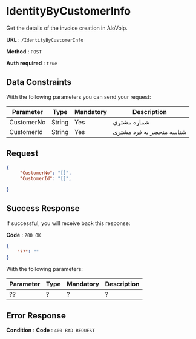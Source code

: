 # IdentityByCustomerInfo 

Get the details of the invoice creation in AloVoip.


**URL** : `/IdentityByCustomerInfo`

**Method** : `POST`

**Auth required** : `true`

## Data Constraints
With the following parameters you can send your request:

|Parameter|Type|Mandatory|Description|
|-|-|-|-| 
|CustomerNo |String|Yes| شماره مشتری |
|CustomerId |String |Yes | شناسه منحصر به فرد مشتری|

## Request 


```json
{
     "CustomerNo": "[]",
     "CustomerId": "[]",

}
```

## Success Response
If successful, you will receive back this response:

**Code** : `200 OK`

```json
{
    "??": ""
}

```
With the following parameters:

|Parameter|Type|Mandatory|Description|
|-|-|-|-| 
|??|? |? | ? |
## Error Response

**Condition** : 
**Code** : `400 BAD REQUEST`
